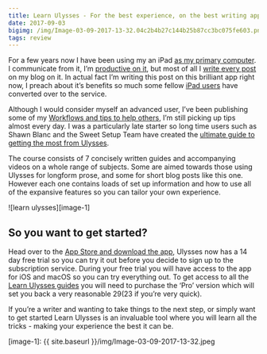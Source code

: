 ```yaml
---
title: Learn Ulysses - For the best experience, on the best writing app
date: 2017-09-03
bigimg: /img/Image-03-09-2017-13-32.04c2b4b27c144b25b87cc3bc075fe603.png
tags: review
---
```

For a few years now I have been using my an iPad [as my primary computer][1]. I communicate from it, I’m [productive on it][2], but most of all I [write every post][3] on my blog on it. In actual fact I’m writing this post on this brilliant app right now, I preach about it’s benefits so much some fellow [iPad users][4] have converted over to the service.

Although I would consider myself an advanced user, I’ve been publishing some of my [Workflows and tips to help others][5], I’m still picking up tips almost every day. I was a particularly late starter so long time users such as Shawn Blanc and the Sweet Setup Team have created the [ultimate guide to getting the most from Ulysses][6].

The course consists of 7 concisely written guides and accompanying videos on a whole range of subjects. Some are aimed towards those using Ulysses for longform prose, and some for short blog posts like this one. However each one contains loads of set up information and how to use all of the expansive features so you can tailor your own experience.

![learn ulysses][image-1]

## So you want to get started?
Head over to the [App Store and download the app][7], Ulysses now has a 14 day free trial so you can try it out before you decide to sign up to the subscription service. During your free trial you will have access to the app for iOS and macOS so you can try everything out. To get access to all the [Learn Ulysses guides][8] you will need to purchase the ‘Pro’ version which will set you back a very reasonable $29 ($23 if you’re very quick).

If you’re a writer and wanting to take things to the next step, or simply want to get started Learn Ulysses is an invaluable tool where you will learn all the tricks -  making your experience the best it can be.

[1]:	http://www.gr36.com/the-ipad-pro-as-my-computer/
[2]:	http://www.gr36.com/todoist-review/
[3]:	http://www.gr36.com/bear-and-ulysses/
[4]:	http://darylbaxter.com/2017/08/29/day-in-the-life-of-ipad/#more-5316
[5]:	http://www.gr36.com/ulysses-automation-tip-when-inspiration-hits/
[6]:	https://thesweetsetup.com/learn-ulysses-all-the-things/
[7]:	https://itunes.apple.com/gb/app/ulysses/id1225571038?mt=8&at=100ltj4
[8]:	https://thesweetsetup.com/ulysses/

[image-1]:	{{ site.baseurl }}/img/Image-03-09-2017-13-32.jpeg
